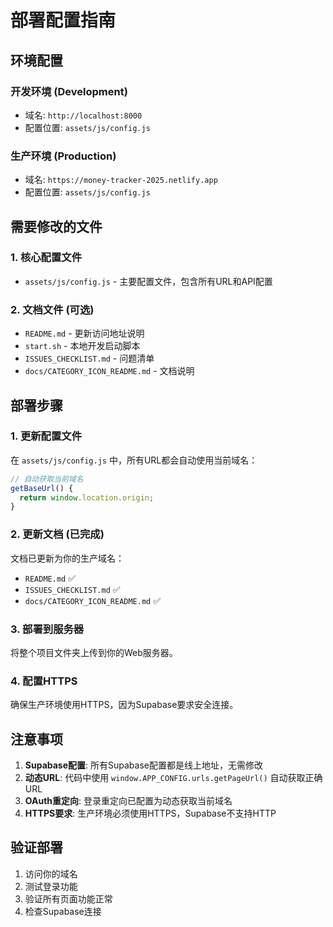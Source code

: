 # 部署配置指南

## 环境配置

### 开发环境 (Development)
- 域名: `http://localhost:8000`
- 配置位置: `assets/js/config.js`

### 生产环境 (Production)
- 域名: `https://money-tracker-2025.netlify.app`
- 配置位置: `assets/js/config.js`

## 需要修改的文件

### 1. 核心配置文件
- `assets/js/config.js` - 主要配置文件，包含所有URL和API配置

### 2. 文档文件 (可选)
- `README.md` - 更新访问地址说明
- `start.sh` - 本地开发启动脚本
- `ISSUES_CHECKLIST.md` - 问题清单
- `docs/CATEGORY_ICON_README.md` - 文档说明

## 部署步骤

### 1. 更新配置文件
在 `assets/js/config.js` 中，所有URL都会自动使用当前域名：
```javascript
// 自动获取当前域名
getBaseUrl() {
  return window.location.origin;
}
```

### 2. 更新文档 (已完成)
文档已更新为你的生产域名：
- `README.md` ✅
- `ISSUES_CHECKLIST.md` ✅
- `docs/CATEGORY_ICON_README.md` ✅

### 3. 部署到服务器
将整个项目文件夹上传到你的Web服务器。

### 4. 配置HTTPS
确保生产环境使用HTTPS，因为Supabase要求安全连接。

## 注意事项

1. **Supabase配置**: 所有Supabase配置都是线上地址，无需修改
2. **动态URL**: 代码中使用 `window.APP_CONFIG.urls.getPageUrl()` 自动获取正确URL
3. **OAuth重定向**: 登录重定向已配置为动态获取当前域名
4. **HTTPS要求**: 生产环境必须使用HTTPS，Supabase不支持HTTP

## 验证部署

1. 访问你的域名
2. 测试登录功能
3. 验证所有页面功能正常
4. 检查Supabase连接
